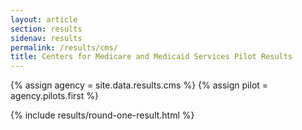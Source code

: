 ```yaml
---
layout: article
section: results
sidenav: results
permalink: /results/cms/
title: Centers for Medicare and Medicaid Services Pilot Results
---
```


{% assign agency = site.data.results.cms %}
{% assign pilot = agency.pilots.first %}

{% include results/round-one-result.html %}
